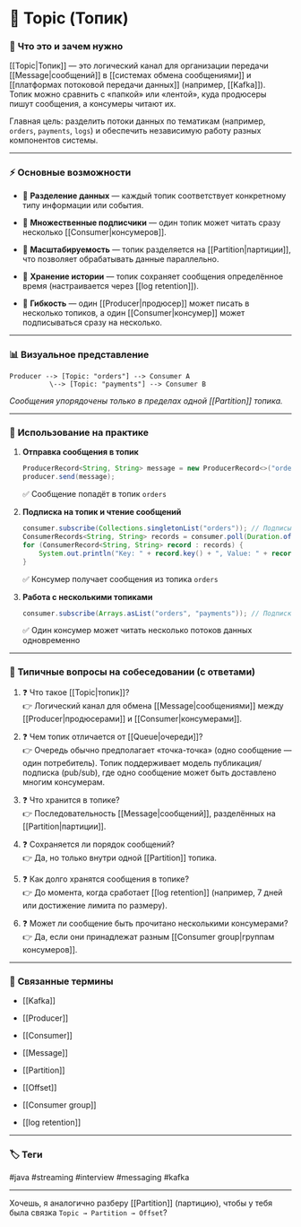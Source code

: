 # 📄 **Topic (Топик)**

### 📝 **Что это и зачем нужно**

[[Topic|Топик]] — это логический канал для организации передачи [[Message|сообщений]] в [[системах обмена сообщениями]] и [[платформах потоковой передачи данных]] (например, [[Kafka]]).  
Топик можно сравнить с «папкой» или «лентой», куда продюсеры пишут сообщения, а консумеры читают их.

Главная цель: разделить потоки данных по тематикам (например, `orders`, `payments`, `logs`) и обеспечить независимую работу разных компонентов системы.

---

### ⚡ **Основные возможности**

- 📍 **Разделение данных** — каждый топик соответствует конкретному типу информации или события.
    
- 📍 **Множественные подписчики** — один топик может читать сразу несколько [[Consumer|консумеров]].
    
- 📍 **Масштабируемость** — топик разделяется на [[Partition|партиции]], что позволяет обрабатывать данные параллельно.
    
- 📍 **Хранение истории** — топик сохраняет сообщения определённое время (настраивается через [[log retention]]).
    
- 📍 **Гибкость** — один [[Producer|продюсер]] может писать в несколько топиков, а один [[Consumer|консумер]] может подписываться сразу на несколько.
    

---

### 📊 **Визуальное представление**

```
Producer --> [Topic: "orders"] --> Consumer A
          \--> [Topic: "payments"] --> Consumer B
```

_Сообщения упорядочены только в пределах одной [[Partition]] топика._

---

### 💼 **Использование на практике**

1. **Отправка сообщения в топик**
    
    ```java
    ProducerRecord<String, String> message = new ProducerRecord<>("orders", "order123", "Order data");
    producer.send(message);
    ```
    
    ✅ Сообщение попадёт в топик `orders`
    
2. **Подписка на топик и чтение сообщений**
    
    ```java
    consumer.subscribe(Collections.singletonList("orders")); // Подписываемся на топик
    ConsumerRecords<String, String> records = consumer.poll(Duration.ofMillis(100));
    for (ConsumerRecord<String, String> record : records) {
        System.out.println("Key: " + record.key() + ", Value: " + record.value());
    }
    ```
    
    ✅ Консумер получает сообщения из топика `orders`
    
3. **Работа с несколькими топиками**
    
    ```java
    consumer.subscribe(Arrays.asList("orders", "payments")); // Подписка на два топика
    ```
    
    ✅ Один консумер может читать несколько потоков данных одновременно
    

---

### 🎯 **Типичные вопросы на собеседовании (с ответами)**

1. ❓ Что такое [[Topic|топик]]?  
    👉 Логический канал для обмена [[Message|сообщениями]] между [[Producer|продюсерами]] и [[Consumer|консумерами]].
    
2. ❓ Чем топик отличается от [[Queue|очереди]]?  
    👉 Очередь обычно предполагает «точка-точка» (одно сообщение — один потребитель). Топик поддерживает модель публикация/подписка (pub/sub), где одно сообщение может быть доставлено многим консумерам.
    
3. ❓ Что хранится в топике?  
    👉 Последовательность [[Message|сообщений]], разделённых на [[Partition|партиции]].
    
4. ❓ Сохраняется ли порядок сообщений?  
    👉 Да, но только внутри одной [[Partition]] топика.
    
5. ❓ Как долго хранятся сообщения в топике?  
    👉 До момента, когда сработает [[log retention]] (например, 7 дней или достижение лимита по размеру).
    
6. ❓ Может ли сообщение быть прочитано несколькими консумерами?  
    👉 Да, если они принадлежат разным [[Consumer group|группам консумеров]].
    

---

### 🔗 **Связанные термины**

- [[Kafka]]
    
- [[Producer]]
    
- [[Consumer]]
    
- [[Message]]
    
- [[Partition]]
    
- [[Offset]]
    
- [[Consumer group]]
    
- [[log retention]]
    

---

### 🏷 **Теги**

#java #streaming #interview #messaging #kafka

---

Хочешь, я аналогично разберу [[Partition]] (партицию), чтобы у тебя была связка `Topic → Partition → Offset`?